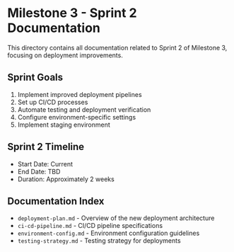 # Milestone 3 - Sprint 2 Documentation

This directory contains all documentation related to Sprint 2 of Milestone 3, focusing on deployment improvements.

## Sprint Goals

1. Implement improved deployment pipelines
2. Set up CI/CD processes
3. Automate testing and deployment verification  
4. Configure environment-specific settings
5. Implement staging environment

## Sprint 2 Timeline

- Start Date: Current
- End Date: TBD
- Duration: Approximately 2 weeks

## Documentation Index

- `deployment-plan.md` - Overview of the new deployment architecture
- `ci-cd-pipeline.md` - CI/CD pipeline specifications
- `environment-config.md` - Environment configuration guidelines
- `testing-strategy.md` - Testing strategy for deployments 
